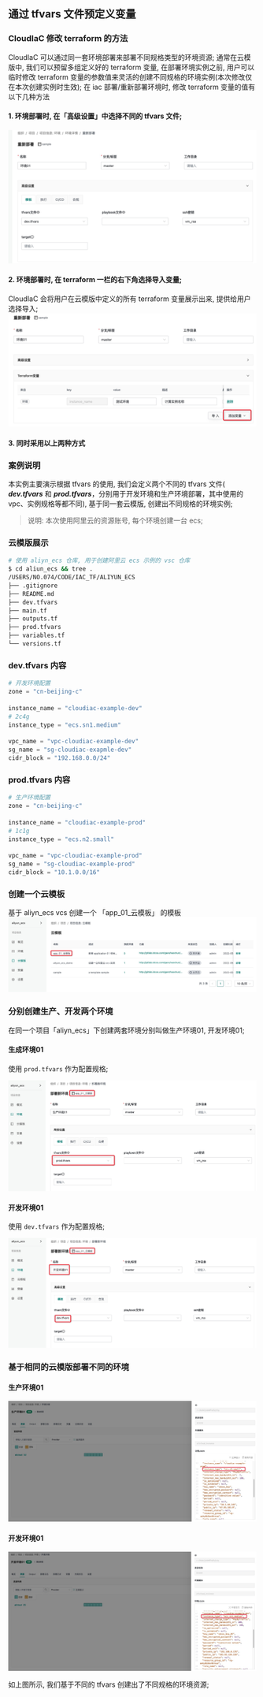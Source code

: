 ## 通过 tfvars 文件预定义变量

### CloudIaC 修改 terraform 的方法

CloudIaC 可以通过同一套环境部署来部署不同规格类型的环境资源; 通常在云模版中, 我们可以预留多组定义好的 terraform 变量, 在部署环境实例之前, 用户可以临时修改 terraform 变量的参数值来灵活的创建不同规格的环境实例(本次修改仅在本次创建实例时生效);
在 iac 部署/重新部署环境时, 修改 terraform 变量的值有以下几种方法
#### 1. 环境部署时, 在「高级设置」中选择不同的 tfvars 文件;
![选择不同的 tfvars 文件](../images/tfvars-advanced-setting.jpg)

#### 2. 环境部署时, 在 terraform 一栏的右下角选择导入变量;
CloudIaC 会将用户在云模版中定义的所有 terraform 变量展示出来, 提供给用户选择导入;
![导入 terraform 变量](../images/tfvars-export-vars.jpg)

#### 3. 同时采用以上两种方式


### 案例说明
本实例主要演示根据 tfvars 的使用, 我们会定义两个不同的 tfvars 文件( ***dev.tfvars*** 和 ***prod.tfvars***，分别用于开发环境和生产环境部署，其中使用的 vpc、实例规格等都不同), 基于同一套云模版, 创建出不同规格的环境实例;  

> 说明: 本次使用阿里云的资源账号, 每个环境创建一台 ecs; 

### 云模版展示

```bash
# 使用 aliyn_ecs 仓库, 用于创建阿里云 ecs 示例的 vsc 仓库
$ cd aliun_ecs && tree .
/USERS/NO.074/CODE/IAC_TF/ALIYUN_ECS
├── .gitignore
├── README.md
├── dev.tfvars
├── main.tf
├── outputs.tf
├── prod.tfvars
├── variables.tf
└── versions.tf
```

### dev.tfvars 内容
```terraform
# 开发环境配置
zone = "cn-beijing-c"

instance_name = "cloudiac-example-dev"
# 2c4g
instance_type = "ecs.sn1.medium"

vpc_name = "vpc-cloudiac-example-dev"
sg_name = "sg-cloudiac-exapmle-dev"
cidr_block = "192.168.0.0/24"
```

### prod.tfvars 内容

```terraform
# 生产环境配置
zone = "cn-beijing-c"

instance_name = "cloudiac-example-prod"
# 1c1g
instance_type = "ecs.n2.small"

vpc_name = "vpc-cloudiac-example-prod"
sg_name = "sg-cloudiac-example-prod"
cidr_block = "10.1.0.0/16"
```

### 创建一个云模板
基于 aliyn_ecs vcs 创建一个 「app_01_云模板」 的模板
![app_01_云模板](../images/tfvars-template-app01.jpg)


### 分别创建生产、开发两个环境
在同一个项目「aliyn_ecs」下创建两套环境分别叫做生产环境01, 开发环境01;

#### 生成环境01
使用 `prod.tfvars` 作为配置规格;

![生产环境](../images/tfvars-prod-env.jpg)


#### 开发环境01
使用 `dev.tfvars` 作为配置规格;

![开发环境](../images/tfvars-dev-env.jpg)

### 基于相同的云模版部署不同的环境

#### 生产环境01
![生产环境部署日志](../images/tfvars-prod-env-profile.jpg)


#### 开发环境01
![开发环境部署日志](../images/tfvars-dev-env-profile.jpg)

如上图所示, 我们基于不同的 tfvars 创建出了不同规格的环境资源;